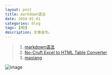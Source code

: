 ```yaml
---
layout: post
title: markdown语法 
date: 2018-01-01
categories: blog
tags: [MD]
description: 文章金句。
---
```



>1. [markdown语法](https://www.appinn.com/markdown/#img)
>1. [No-Cruft Excel to HTML Table Converter](http://pressbin.com/tools/excel_to_html_table/index.html)
>1. [maxiang](https://maxiang.io/)

![image](https://github.com/feiyuii/feiyuii.github.io/blob/master/img/crowds/crowds.jpg?raw=true)



